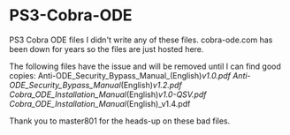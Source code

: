 # PS3-Cobra-ODE
PS3 Cobra ODE files
I didn't write any of these files.
cobra-ode.com has been down for years so the files are just hosted here.

The following files have the issue and will be removed until I can find good copies:
Anti-ODE_Security_Bypass_Manual_(English)_v1.0.pdf
Anti-ODE_Security_Bypass_Manual_(English)_v1.2.pdf
Cobra_ODE_Installation_Manual_(English)_v1.0-QSV.pdf
Cobra_ODE_Installation_Manual_(English)_v1.4.pdf

Thank you to master801 for the heads-up on these bad files.
